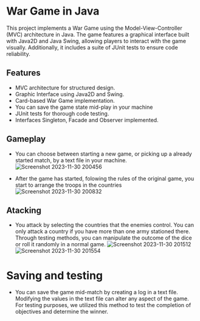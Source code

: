 
# War Game in Java

This project implements a War Game using the Model-View-Controller (MVC) architecture in Java. The game features a graphical interface built with Java2D and Java Swing, allowing players to interact with the game visually. Additionally, it includes a suite of JUnit tests to ensure code reliability. 

## Features

- MVC architecture for structured design.
- Graphic Interface using Java2D and Swing.
- Card-based War Game implementation.
- You can save the game state mid-play in your machine
- JUnit tests for thorough code testing.
- Interfaces Singleton, Facade and Observer implemented.

## Gameplay
- You can choose between starting a new game, or picking up a already started match, by a text file in your machine.
![Screenshot 2023-11-30 200456](https://github.com/miguelthemigs/war/assets/93150152/e6791e48-6673-4fa6-aee4-b71f6232162a)

- After the game has started, folowing the rules of the original game, you start to arrange the troops in the countries
![Screenshot 2023-11-30 200832](https://github.com/miguelthemigs/war/assets/93150152/43f68d3f-8e9f-4bd3-89bc-68c27cd00227)

## Atacking
- You attack by selecting the countries that the enemies control. You can only attack a country if you have more than one army stationed there. Through testing methods, you can manipulate the outcome of the dice or roll it randomly in a normal game.
![Screenshot 2023-11-30 201512](https://github.com/miguelthemigs/war/assets/93150152/34c9d768-c94c-4bfb-b70f-29105bd4576d)
![Screenshot 2023-11-30 201554](https://github.com/miguelthemigs/war/assets/93150152/c8d17ddc-7958-4d84-a9f0-b91fed6d7d10)

# Saving and testing
- You can save the game mid-match by creating a log in a text file. Modifying the values in the text file can alter any aspect of the game. For testing purposes, we utilized this method to test the completion of objectives and determine the winner.
